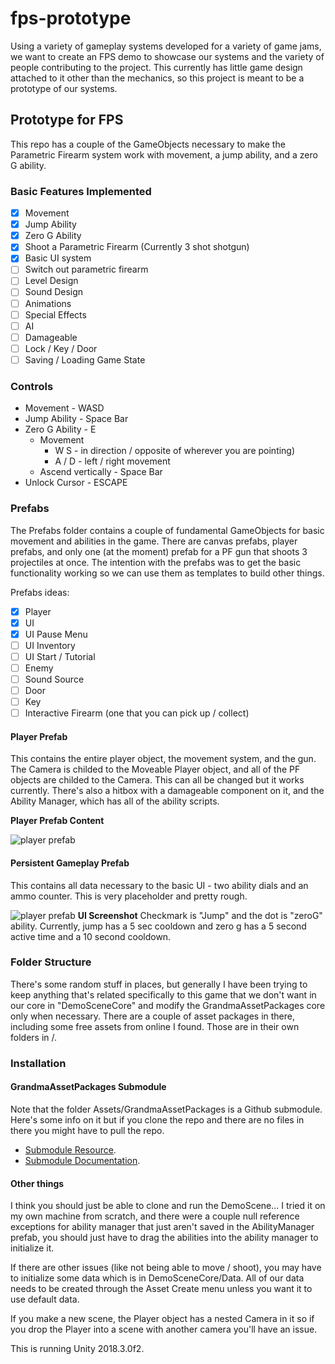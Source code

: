 # fps-prototype
Using a variety of gameplay systems developed for a variety of game jams, we want to create an FPS demo to showcase our systems and the variety of people contributing to the project. This currently has little game design attached to it other than the mechanics, so this project is meant to be a prototype of our systems.

## Prototype for FPS
This repo has a couple of the GameObjects necessary to make the Parametric Firearm system work with movement, a jump ability, and a zero G ability.

### Basic Features Implemented
- [x] Movement
- [x] Jump Ability
- [x] Zero G Ability
- [x] Shoot a Parametric Firearm (Currently 3 shot shotgun)
- [x] Basic UI system
- [ ] Switch out parametric firearm
- [ ] Level Design
- [ ] Sound Design
- [ ] Animations
- [ ] Special Effects
- [ ] AI
- [ ] Damageable
- [ ] Lock / Key / Door
- [ ] Saving / Loading Game State

### Controls
- Movement - WASD
- Jump Ability - Space Bar
- Zero G Ability - E
   - Movement
     - W S - in direction / opposite of wherever you are pointing)
     - A / D - left / right movement
   - Ascend vertically - Space Bar
- Unlock Cursor - ESCAPE

### Prefabs
The Prefabs folder contains a couple of fundamental GameObjects for basic movement and abilities in the game. There are canvas prefabs, player prefabs, and only one (at the moment) prefab for a PF gun that shoots 3 projectiles at once. The intention with the prefabs was to get the basic functionality working so we can use them as templates to build other things. 

Prefabs ideas:
- [x] Player
- [x] UI
- [x] UI Pause Menu
- [ ] UI Inventory
- [ ] UI Start / Tutorial
- [ ] Enemy
- [ ] Sound Source
- [ ] Door
- [ ] Key
- [ ] Interactive Firearm (one that you can pick up / collect)

#### Player Prefab
This contains the entire player object, the movement system, and the gun. The Camera is childed to the Moveable Player object, and all of the PF objects are childed to the Camera. This can all be changed but it works currently. There's also a hitbox with a damageable component on it, and the Ability Manager, which has all of the ability scripts.

**Player Prefab Content**

![player prefab](https://user-images.githubusercontent.com/25305809/53062278-4f2f2180-348e-11e9-8a87-4c585f7d66d8.png)

#### Persistent Gameplay Prefab
This contains all data necessary to the basic UI - two ability dials and an ammo counter. This is very placeholder and pretty rough.

![player prefab](https://user-images.githubusercontent.com/25305809/53062287-56eec600-348e-11e9-8124-c5b9cc905bdd.png)
**UI Screenshot**
Checkmark is "Jump" and the dot is "zeroG" ability. Currently, jump has a 5 sec cooldown and zero g has a 5 second active time and a 10 second cooldown.

### Folder Structure
There's some random stuff in places, but generally I have been trying to keep anything that's related specifically to this game that we don't want in our core in "DemoSceneCore" and modify the GrandmaAssetPackages core only when necessary. There are a couple of asset packages in there, including some free assets from online I found. Those are in their own folders in /.

### Installation

#### GrandmaAssetPackages Submodule
Note that the folder Assets/GrandmaAssetPackages is a Github submodule. Here's some info on it but if you clone the repo and there are no files in there you might have to pull the repo. 

- [Submodule Resource](https://gist.github.com/gitaarik/8735255).
- [Submodule Documentation](https://git-scm.com/book/en/v2/Git-Tools-Submodules).

#### Other things
I think you should just be able to clone and run the DemoScene... I tried it on my own machine from scratch, and there were a couple null reference exceptions for ability manager that just aren't saved in the AbilityManager prefab, you should just have to drag the abilities into the ability manager to initialize it. 

If there are other issues (like not being able to move / shoot), you may have to initialize some data which is in DemoSceneCore/Data. All of our data needs to be created through the Asset Create menu unless you want it to use default data.

If you make a new scene, the Player object has a nested Camera in it so if you drop the Player into a scene with another camera you'll have an issue.

This is running Unity 2018.3.0f2. 
